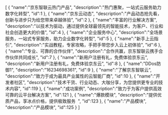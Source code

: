 [
	{
		"name":"京东智联云热门产品",
		"description":"热门惠聚，一站式云服务助力数字化转型",
		"id":1
	},
	{
		"name":"京东云动态",
		"description":"产品动态抢先看，创新与进步只为给您带来卓越体验",
		"id":2
	},
	{
		"name":"丰富的行业解决方案",
		"description":"以技术为驱动，通过提供全球最领先的智能技术，为客户、行业和社会创造更大的价值",
		"id":4
	},
	{
		"name":"企业服务中心",
		"description":"全场景服务，一站式专家服务，助力企业数字化转型",
		"id":5
	},
	{
		"name":"新手上云指引",
		"description":"实战教程，专家攻略，手把手带您步入云上初体验",
		"id":6
	},
	{
		"name":"专业、可靠的合作伙伴",
		"description":"合作共赢，京东智联云携手合作伙伴共同成长",
		"id":7
	},
	{
		"name":"新用户注册有礼，免费体验京东云",
		"description":"新用户注册有礼，免费体验京东云",
		"id":8
	},
	{
		"name":"DDos防御1",
		"description":"16234698361",
		"id":9
	},
	{
		"name":"了解京东智联云",
		"description":"致力于成为最具产业属性的云智能厂商",
		"id":10
	},
	{
		"name":"开发者社区",
		"description":"技术干货、行业动态、大咖分享，为您提供更专业的技术内容",
		"id":119
	},
	{
		"name":"成功案例",
		"description":"致力于为客户提供高效可靠的云平台解决方案",
		"id":121
	},
	{
		"name":"爆款模块",
		"description":"提供优质产品，享冰点价格，提供极致服务  ",
		"id":123
	},
	{
		"name":"产品模块",
		"description":"产品模块",
		"id":125
	}
]